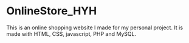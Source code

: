 # OnlineStore_HYH
This is an online shopping website I made for my personal project. It is made with HTML, CSS, javascript, PHP and MySQL.
